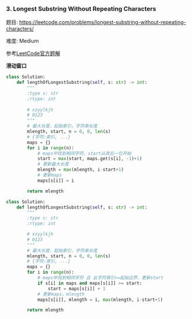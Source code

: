 ### 3. Longest Substring Without Repeating Characters

题目:
<https://leetcode.com/problems/longest-substring-without-repeating-characters/>


难度:   Medium

参考[LeetCode官方题解](https://leetcode-cn.com/problems/longest-substring-without-repeating-characters/solution/wu-zhong-fu-zi-fu-de-zui-chang-zi-chuan-by-leetcod/)

**滑动窗口**
```python
class Solution:
    def lengthOfLongestSubstring(self, s: str) -> int:
        """
        :type s: str
        :rtype: int
        
        # xzyylkjh
        # 0123
        """
        # 最大长度，起始索引，字符串长度
        mlength, start, n = 0, 0, len(s)
        # {字符:索引, ...}
        maps = {}
        for i in range(n):
            # maps中找到相同字符，start从其后一位开始
            start = max(start, maps.get(s[i], -1)+1)
            # 更新最大长度
            mlength = max(mlength, i-start+1)
            # 更新maps
            maps[s[i]] = i

        return mlength
```
```python
class Solution:
    def lengthOfLongestSubstring(self, s: str) -> int:
        """
        :type s: str
        :rtype: int

        # xzyylkjh
        # 0123
        """
        # 最大长度，起始索引，字符串长度
        mlength, start, n = 0, 0, len(s)
        # {字符:索引, ...}
        maps = {}
        for i in range(n):
            # maps中找到相同字符 且 此字符索引>=起始边界，更新start
            if s[i] in maps and maps[s[i]] >= start:
                start = maps[s[i]] + 1
            # 更新maps，mlength
            maps[s[i]], mlength = i, max(mlength, i-start+1)

        return mlength
```


